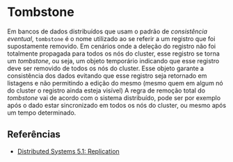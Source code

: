 # Tombstone
Em bancos de dados distribuídos que usam o padrão de _consistência eventual_, `tombstone` é o nome utilizado ao se referir a um registro que foi supostamente removido.
Em cenários onde a deleção do registro não foi totalmente propagada para todos os nós do cluster, esse registro se torna um _tombstone_, ou seja, um objeto temporário indicando que esse registro deve ser removido de todos os nós do cluster.
Esse objeto garante a consistência dos dados evitando que esse registro seja retornado em listagens e não permitindo a edição do mesmo (mesmo quem em algum nó do cluster o registro ainda esteja visível)
A regra de remoção total do _tombstone_ vai de acordo com o sistema distribuído, pode ser por exemplo após o dado estar sincronizado em todos os nós do cluster, ou mesmo após um tempo determinado.

## Referências
- [Distributed Systems 5.1: Replication](https://youtu.be/mBUCF1WGI_I)
